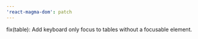 ```yaml
---
'react-magma-dom': patch
---
```


fix(table): Add keyboard only focus to tables without a focusable element.